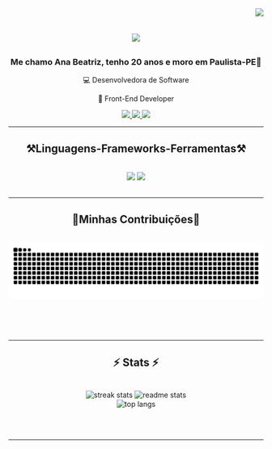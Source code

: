 <img align="right" src="https://visitor-badge.laobi.icu/badge?page_id=biia345.biia345" />

<h1 align="center">
    <img src="https://readme-typing-svg.herokuapp.com/?font=Righteous&size=35&center=true&vCenter=true&width=500&height=70&duration=4000&lines=Olá!👋;+Seja+Bem-vindo(a)!+😁;" />
</h1>

<h3 align="center">Me chamo Ana Beatriz, tenho 20 anos e moro em Paulista-PE📍</h3>

<div align="center">
 
 💻 Desenvolvedora de Software 
 
 📱 Front-End Developer

 </div>
 
<div align="center"> 
  <a href="mailto:bm087876@gmail.com">
    <img src="https://img.shields.io/badge/Gmail-333333?style=for-the-badge&logo=gmail&logoColor=red" />
  </a>
  <a href="https://www.linkedin.com/in/ana-beatriz-marques-ferreira-42125121a/" target="_blank">
    <img src="https://img.shields.io/badge/LinkedIn-0077B5?style=for-the-badge&logo=linkedin&logoColor=white" target="_blank" />
  </a>
  <a href="https://github.com/biia345" target="_blank">
     <img src="https://img.shields.io/badge/Portfolio-FF5722?style=for-the-badge&logo=todoist&logoColor=white" target="_blank" /> <!-- sqlite, safari, google-chrome are other good icon options -->
  </a>
</div>

 <hr/>
 
<h2 align="center">⚒️Linguagens-Frameworks-Ferramentas⚒️</h2>
<br/>
<div align="center">
    <img src="https://skillicons.dev/icons?i=react,bootstrap,html,css,vscode,github,figma" />
    <img src="https://skillicons.dev/icons?i=python,javascript,mysql" /><br>
</div>

<br/>
<hr/>

<div align="center">
  <h2>🐍Minhas Contribuições🐍</h2>
  <br>
  <img alt="snake eating my contributions" src="https://raw.githubusercontent.com/biia345/biia345/output/github-contribution-grid-snake.svg" />
  
  <br/><br/><br/>
</div>

<hr/>

<h2 align="center">⚡ Stats ⚡</h2>
<br>
<div align=center>
  <img width=390 src="https://github-readme-streak-stats-biia345.vercel.app/?user=biia345&count_private=true&theme=react&border_radius=10" alt="streak stats"/>
  <img width=390 src="https://github-readme-stats-biia345.vercel.app/api?username=biia345&count_private=true&show_icons=true&theme=react&rank_icon=github&border_radius=10" alt="readme stats" />
  <br/>
  <img width=325 align="center" src="https://github-readme-stats-biia345.vercel.app/api/top-langs/?username=salesp07&hide=HTML&langs_count=8&layout=compact&theme=react&border_radius=10&size_weight=0.5&count_weight=0.5&exclude_repo=github-readme-stats" alt="top langs" />
</div>

<br/><br/>

<hr/>

<br/>
